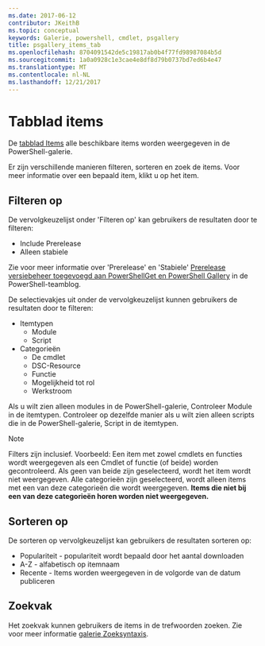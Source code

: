 ```yaml
---
ms.date: 2017-06-12
contributor: JKeithB
ms.topic: conceptual
keywords: Galerie, powershell, cmdlet, psgallery
title: psgallery_items_tab
ms.openlocfilehash: 8704091542de5c19817ab0b4f77fd98987084b5d
ms.sourcegitcommit: 1a0a0928c1e3cae4e8df8d79b0737bd7ed6b4e47
ms.translationtype: MT
ms.contentlocale: nl-NL
ms.lasthandoff: 12/21/2017
---
```

# <a name="items-tab"></a>Tabblad items

De [tabblad Items](https://www.powershellgallery.com/items) alle beschikbare items worden weergegeven in de PowerShell-galerie.

Er zijn verschillende manieren filteren, sorteren en zoek de items.
Voor meer informatie over een bepaald item, klikt u op het item.

## <a name="filter-by"></a>Filteren op

De vervolgkeuzelijst onder 'Filteren op' kan gebruikers de resultaten door te filteren:
* Include Prerelease
* Alleen stabiele

Zie voor meer informatie over 'Prerelease' en 'Stabiele' [Prerelease versiebeheer toegevoegd aan PowerShellGet en PowerShell Gallery](https://blogs.msdn.microsoft.com/powershell/2017/12/05/prerelease-versioning-added-to-powershellget-and-powershell-gallery/) in de PowerShell-teamblog.

De selectievakjes uit onder de vervolgkeuzelijst kunnen gebruikers de resultaten door te filteren:
* Itemtypen
  - Module
  - Script
* Categorieën
  - De cmdlet
  - DSC-Resource
  - Functie
  - Mogelijkheid tot rol
  - Werkstroom

Als u wilt zien alleen modules in de PowerShell-galerie, Controleer Module in de itemtypen.
Controleer op dezelfde manier als u wilt zien alleen scripts die in de PowerShell-galerie, Script in de itemtypen.

> [!NOTE]
> Filters zijn inclusief.
> Voorbeeld: Een item met zowel cmdlets en functies wordt weergegeven als een Cmdlet of functie (of beide) worden gecontroleerd.
> Als geen van beide zijn geselecteerd, wordt het item wordt niet weergegeven.
> Alle categorieën zijn geselecteerd, wordt alleen items met een van deze categorieën die wordt weergegeven.
> **Items die niet bij een van deze categorieën horen worden niet weergegeven.**

## <a name="sort-by"></a>Sorteren op

De sorteren op vervolgkeuzelijst kan gebruikers de resultaten sorteren op:
* Populariteit - populariteit wordt bepaald door het aantal downloaden
* A-Z - alfabetisch op itemnaam
* Recente - Items worden weergegeven in de volgorde van de datum publiceren

## <a name="search-box"></a>Zoekvak

Het zoekvak kunnen gebruikers de items in de trefwoorden zoeken.
Zie voor meer informatie [galerie Zoeksyntaxis](psgallery_search_syntax.md).
